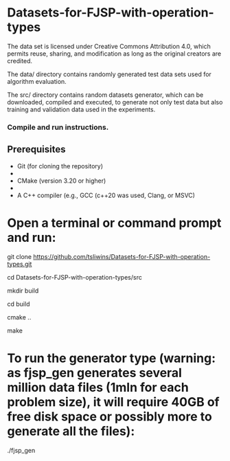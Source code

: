 # Datasets-for-FJSP-with-operation-types

The data set is licensed under Creative Commons Attribution 4.0, which permits reuse, sharing, and modification as long as the original creators are credited.

The data/ directory contains randomly generated test data sets used for algorithm evaluation.

The src/ directory contains random datasets generator, which can be downloaded, compiled and executed, to generate not only test data but also training and validation data used in the experiments.

### Compile and run instructions.
 
## Prerequisites

- Git (for cloning the repository)
- 
- CMake (version 3.20 or higher)
- 
- A C++ compiler (e.g., GCC (c++20 was used, Clang, or MSVC)

# Open a terminal or command prompt and run:

git clone https://github.com/tsliwins/Datasets-for-FJSP-with-operation-types.git

cd Datasets-for-FJSP-with-operation-types/src

mkdir build

cd build

cmake ..

make

# To run the generator type (warning: as fjsp_gen generates several million data files (1mln for each problem size), it will require 40GB of free disk space or possibly more to generate all the files):

./fjsp_gen


   
